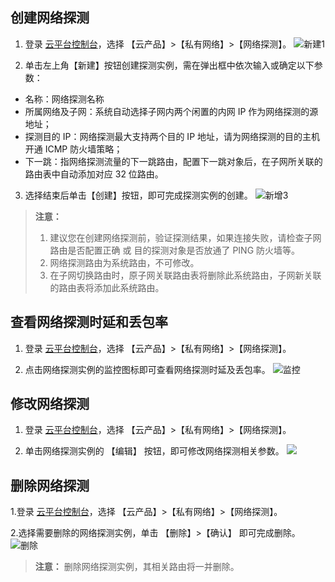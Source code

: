 ## 创建网络探测
1. 登录 [云平台控制台](http://console.tce.fsphere.cn/)，选择 【云产品】>【私有网络】>【网络探测】。
![新建1](http://imgcache.tce.fsphere.cn/static/main.qcloudimg.com/raw/8dec3a9a9a1e5a64e7f77a7f0ec562a7.png)

2. 单击左上角【新建】按钮创建探测实例，需在弹出框中依次输入或确定以下参数：
 - 名称：网络探测名称
 - 所属网络及子网：系统自动选择子网内两个闲置的内网 IP 作为网络探测的源地址；
 - 探测目的 IP：网络探测最大支持两个目的 IP 地址，请为网络探测的目的主机开通 ICMP 防火墙策略；
 - 下一跳：指网络探测流量的下一跳路由，配置下一跳对象后，在子网所关联的路由表中自动添加对应 32 位路由。
 
3. 选择结束后单击【创建】按钮，即可完成探测实例的创建。
![新增3](http://imgcache.tce.fsphere.cn/static/main.qcloudimg.com/raw/42b8ca8c8e71dafe1095c510908debde.png)
>**注意：**
> 1. 建议您在创建网络探测前，验证探测结果，如果连接失败，请检查子网路由是否配置正确 或 目的探测对象是否放通了 PING 防火墙等。
> 2. 网络探测路由为系统路由，不可修改。
> 3. 在子网切换路由时，原子网关联路由表将删除此系统路由，子网新关联的路由表将添加此系统路由。

## 查看网络探测时延和丢包率
1. 登录 [云平台控制台](http://console.tce.fsphere.cn/)，选择 【云产品】>【私有网络】>【网络探测】。

2. 点击网络探测实例的监控图标即可查看网络探测时延及丢包率。
![监控](http://imgcache.tce.fsphere.cn/static/main.qcloudimg.com/raw/ac6db68116aa7a97604b486f110a5033.png)

## 修改网络探测
1. 登录 [云平台控制台](http://console.tce.fsphere.cn/)，选择 【云产品】>【私有网络】>【网络探测】。

2. 单击网络探测实例的 【编辑】 按钮，即可修改网络探测相关参数。
![](http://imgcache.tce.fsphere.cn/static/main.qcloudimg.com/raw/c1df7281db38ab378414da70a2cfd5ef.png)

## 删除网络探测
1.登录 [云平台控制台](http://console.tce.fsphere.cn/)，选择 【云产品】>【私有网络】>【网络探测】。

2.选择需要删除的网络探测实例，单击 【删除】>【确认】 即可完成删除。
![删除](http://imgcache.tce.fsphere.cn/static/main.qcloudimg.com/raw/837d819b09af935ad21072c5ccfa15d4.png)
>**注意：**
>删除网络探测实例，其相关路由将一并删除。
